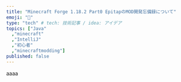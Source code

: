 ```yaml
---
title: "Minecraft Forge 1.18.2 Part0 EpitapのMOD開発忘備録について"
emoji: "👋"
type: "tech" # tech: 技術記事 / idea: アイデア
topics: ["Java"
  ,"minecraft"
  ,"IntelliJ"
  ,"初心者"
  ,"minecraftmodding"]
published: false
---
```

aaaa